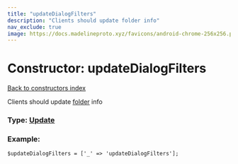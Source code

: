 ```yaml
---
title: "updateDialogFilters"
description: "Clients should update folder info"
nav_exclude: true
image: https://docs.madelineproto.xyz/favicons/android-chrome-256x256.png
---
```

# Constructor: updateDialogFilters  
[Back to constructors index](/API_docs/constructors/index.html)



Clients should update [folder](https://core.telegram.org/api/folders) info




### Type: [Update](/API_docs/types/Update.html)


### Example:

```
$updateDialogFilters = ['_' => 'updateDialogFilters'];
```  
